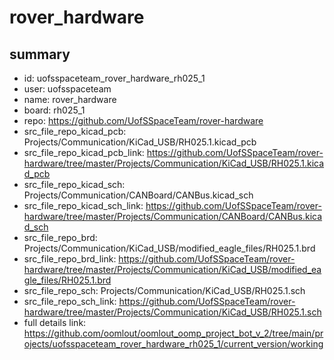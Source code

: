 # rover_hardware
 
## summary 
* id: uofsspaceteam_rover_hardware_rh025_1
* user: uofsspaceteam
* name: rover_hardware
* board: rh025_1
* repo: https://github.com/UofSSpaceTeam/rover-hardware
* src_file_repo_kicad_pcb: Projects/Communication/KiCad_USB/RH025.1.kicad_pcb
* src_file_repo_kicad_pcb_link: https://github.com/UofSSpaceTeam/rover-hardware/tree/master/Projects/Communication/KiCad_USB/RH025.1.kicad_pcb
* src_file_repo_kicad_sch: Projects/Communication/CANBoard/CANBus.kicad_sch
* src_file_repo_kicad_sch_link: https://github.com/UofSSpaceTeam/rover-hardware/tree/master/Projects/Communication/CANBoard/CANBus.kicad_sch
* src_file_repo_brd: Projects/Communication/KiCad_USB/modified_eagle_files/RH025.1.brd
* src_file_repo_brd_link: https://github.com/UofSSpaceTeam/rover-hardware/tree/master/Projects/Communication/KiCad_USB/modified_eagle_files/RH025.1.brd
* src_file_repo_sch: Projects/Communication/KiCad_USB/RH025.1.sch
* src_file_repo_sch_link: https://github.com/UofSSpaceTeam/rover-hardware/tree/master/Projects/Communication/KiCad_USB/RH025.1.sch
* full details link: https://github.com/oomlout/oomlout_oomp_project_bot_v_2/tree/main/projects/uofsspaceteam_rover_hardware_rh025_1/current_version/working  







